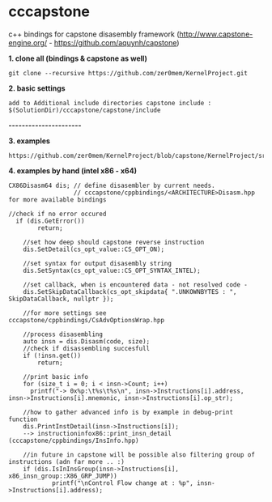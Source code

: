 cccapstone
==========

c++ bindings for capstone disasembly framework (http://www.capstone-engine.org/ - https://github.com/aquynh/capstone)


**1. clone all (bindings & capstone as well)**

    git clone --recursive https://github.com/zer0mem/KernelProject.git

**2. basic settings**

    add to Additional include directories capstone include : $(SolutionDir)/cccapstone/capstone/include
    

**----------------------**

**3. examples**
    
    https://github.com/zer0mem/KernelProject/blob/capstone/KernelProject/src/CapstoneCppBindingsTest.hpp
    
**4. examples by hand (intel x86 - x64)**

    CX86Disasm64 dis; // define disasembler by current needs. 
                      // cccapstone/cppbindings/<ARCHITECTURE>Disasm.hpp for more available bindings
                      
    //check if no error occured
	  if (dis.GetError())
			return;
			
		//set how deep should capstone reverse instruction
		dis.SetDetail(cs_opt_value::CS_OPT_ON);
		
		//set syntax for output disasembly string
		dis.SetSyntax(cs_opt_value::CS_OPT_SYNTAX_INTEL);
		
		//set callback, when is encountered data - not resolved code -
		dis.SetSkipDataCallback(cs_opt_skipdata{ ".UNKOWNBYTES : ", SkipDataCallback, nullptr });
		
		//for more settings see cccapstone/cppbindings/CsAdvOptionsWrap.hpp
		
		//process disasembling
		auto insn = dis.Disasm(code, size);
		//check if disassembling succesfull
		if (!insn.get())
			return;
		
		//print basic info
		for (size_t i = 0; i < insn->Count; i++)
		  printf("-> 0x%p:\t%s\t%s\n", insn->Instructions[i].address, insn->Instructions[i].mnemonic, insn->Instructions[i].op_str);
		
		//how to gather advanced info is by example in debug-print function 
		dis.PrintInstDetail(insn->Instructions[i]);
		--> instructioninfox86::print_insn_detail (cccapstone/cppbindings/InsInfo.hpp)
		
		//in future in capstone will be possible also filtering group of instructions (adn far more .. :)
		if (dis.IsInInsGroup(insn->Instructions[i], x86_insn_group::X86_GRP_JUMP))
				printf("\nControl Flow change at : %p", insn->Instructions[i].address);
		
		
		
